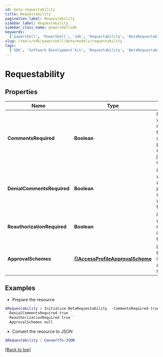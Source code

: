 ```yaml
---
id: beta-requestability
title: Requestability
pagination_label: Requestability
sidebar_label: Requestability
sidebar_class_name: powershellsdk
keywords:
  ['powershell', 'PowerShell', 'sdk', 'Requestability', 'BetaRequestability']
slug: /tools/sdk/powershell/beta/models/requestability
tags:
  ['SDK', 'Software Development Kit', 'Requestability', 'BetaRequestability']
---
```


# Requestability

## Properties

| Name | Type | Description | Notes |
| --- | --- | --- | --- |
| **CommentsRequired** | **Boolean** | Indicates whether the requester of the containing object must provide comments justifying the request. | [optional] [default to $false] |
| **DenialCommentsRequired** | **Boolean** | Indicates whether an approver must provide comments when denying the request. | [optional] [default to $false] |
| **ReauthorizationRequired** | **Boolean** | Indicates whether reauthorization is required for the request. | [optional] [default to $false] |
| **ApprovalSchemes** | [**[]AccessProfileApprovalScheme**](access-profile-approval-scheme) | List describing the steps involved in approving the request. | [optional] |

## Examples

- Prepare the resource

```powershell
$Requestability = Initialize-BetaRequestability  -CommentsRequired true `
 -DenialCommentsRequired true `
 -ReauthorizationRequired true `
 -ApprovalSchemes null
```

- Convert the resource to JSON

```powershell
$Requestability | ConvertTo-JSON
```

[[Back to top]](#)

